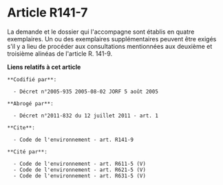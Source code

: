# Article R141-7

La demande et le dossier qui l'accompagne sont établis en quatre exemplaires. Un ou des exemplaires supplémentaires peuvent
être exigés s'il y a lieu de procéder aux consultations mentionnées aux deuxième et troisième alinéas de l'article R. 141-9.

**Liens relatifs à cet article**

	**Codifié par**:

	  - Décret n°2005-935 2005-08-02 JORF 5 août 2005

	**Abrogé par**:

	  - Décret n°2011-832 du 12 juillet 2011 - art. 1

	**Cite**:

	  - Code de l'environnement - art. R141-9

	**Cité par**:

	  - Code de l'environnement - art. R611-5 (V)
	  - Code de l'environnement - art. R621-5 (V)
	  - Code de l'environnement - art. R631-5 (V)
